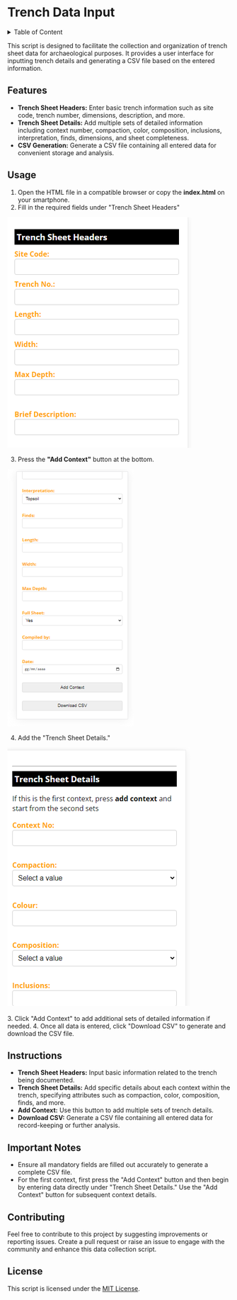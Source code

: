 <h1> Trench Data Input</h1>

<details>

<summary>Table of Content</summary>

- [Features](#features)
- [Usage](#usage)
- [Instructions](#instructions)
- [Important Notes](#important-notes)
- [Contributing](#contributing)
- [License](#license)

</details>

This script is designed to facilitate the collection and organization of trench sheet data for archaeological purposes. It provides a user interface for inputting trench details and generating a CSV file based on the entered information.

## Features

- **Trench Sheet Headers:** Enter basic trench information such as site code, trench number, dimensions, description, and more.
- **Trench Sheet Details:** Add multiple sets of detailed information including context number, compaction, color, composition, inclusions, interpretation, finds, dimensions, and sheet completeness.
- **CSV Generation:** Generate a CSV file containing all entered data for convenient storage and analysis.

## Usage

1. Open the HTML file in a compatible browser or copy the <strong>index.html</strong> on your smartphone.
2. Fill in the required fields under "Trench Sheet Headers"

![](./img/header.png)

3. Press the <strong>"Add Context"</strong> button at the bottom.

![](./img/buttons.png)

4. Add the "Trench Sheet Details."

![](./img/bottom.png)<br>
<br>
3. Click "Add Context" to add additional sets of detailed information if needed.
4. Once all data is entered, click "Download CSV" to generate and download the CSV file.

## Instructions

- **Trench Sheet Headers:** Input basic information related to the trench being documented.
- **Trench Sheet Details:** Add specific details about each context within the trench, specifying attributes such as compaction, color, composition, finds, and more.
- **Add Context:** Use this button to add multiple sets of trench details.
- **Download CSV:** Generate a CSV file containing all entered data for record-keeping or further analysis.

## Important Notes

- Ensure all mandatory fields are filled out accurately to generate a complete CSV file.
- For the first context, first press the "Add Context" button and then begin by entering data directly under "Trench Sheet Details." Use the "Add Context" button for subsequent context details.

## Contributing

Feel free to contribute to this project by suggesting improvements or reporting issues. Create a pull request or raise an issue to engage with the community and enhance this data collection script.

## License

This script is licensed under the [MIT License](LICENSE).
